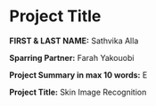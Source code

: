 # Project Title

**FIRST & LAST NAME:** Sathvika Alla

**Sparring Partner:** Farah Yakouobi

**Project Summary in max 10 words:** E

**Project Title:** Skin Image Recognition
